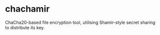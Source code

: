 # chachamir

ChaCha20-based file encryption tool, utilising Shamir-style secret sharing to distribute its key.